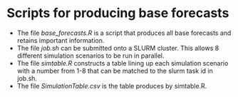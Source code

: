 # Scripts for producing base forecasts

- The file *base_forecasts.R* is a script that produces all base forecasts and retains important information.
- The file *job.sh* can be submitted onto a SLURM cluster.  This allows 8 different simulation scenarios to be run in parallel.
- The file *simtable.R* constructs a table lining up each simulation scenario with a number from 1-8 that can be matched to the slurm task id in job.sh.
- The file *SimulationTable.csv* is the table produces by simtable.R.


